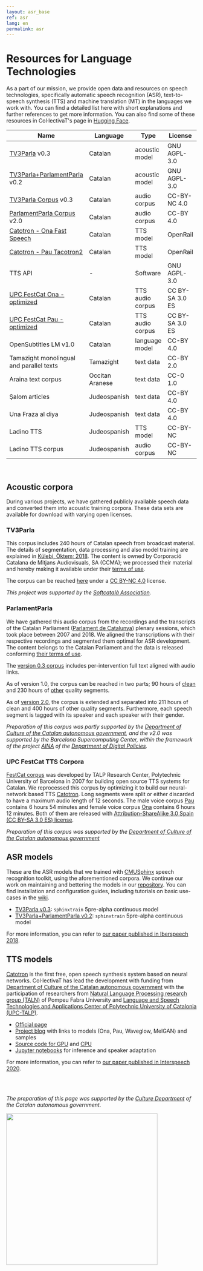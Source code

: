 ```yaml
---
layout: asr_base
ref: asr
lang: en
permalink: asr
---
```

<style>
table {
    width:100%;
}
</style>

# Resources for Language Technologies

As a part of our mission, we provide open data and resources on speech technologies, specifically automatic speech recognition (ASR), text-to-speech synthesis (TTS) and machine translation (MT) in the languages we work with. You can find a detailed list here with short explanations and further references to get more information. You can also find some of these resources in Col·lectivaT's page in [Hugging Face](HF). 
  
| Name                                    | Language | Type           | License       | Download     |
|---------------------------------------  | -------- | -----------    | --------      | ------------ |
| [TV3Parla][2]                      v0.3 | Catalan  | acoustic model | GNU AGPL-3.0  | [link][M0.3] |
| [TV3Parla+ParlamentParla][2]       v0.2 | Catalan  | acoustic model | GNU AGPL-3.0  | [link][M0.4] |
| [TV3Parla Corpus][4]               v0.3 | Catalan  | audio corpus   | CC-BY-NC 4.0  | [link][Ctv3] |
| [ParlamentParla Corpus][3]         v2.0 | Catalan  | audio corpus   |  CC-BY 4.0    | [link][Cp2.0]|
| [Catotron - Ona Fast Speech][6]         | Catalan  | TTS model      | OpenRail     | [link][TTSOnaModel] |
| [Catotron - Pau Tacotron2][6]           | Catalan  | TTS model      | OpenRail     | [link][TTSPauModel] |
| TTS API                                 | -        | Software       | GNU AGPL-3.0     | [link][TTSAPI] |
| [UPC FestCat Ona - optimized][5]        | Catalan  | TTS audio corpus |  CC BY-SA 3.0 ES   | [link][TTSOna]|
| [UPC FestCat Pau - optimized][5]        | Catalan  | TTS audio corpus |  CC BY-SA 3.0 ES   | [link][TTSPau]|
| OpenSubtitles LM                   v1.0 | Catalan  | language model |  CC-BY 4.0    | [link][LMos] |
| Tamazight monolingual and parallel texts | Tamazight  | text data |  CC-BY 2.0    | [link][amazic] |
| Araina text corpus | Occitan Aranese  | text data |  CC-0 1.0    | [link][araina] |
| Şalom articles | Judeospanish  | text data |  CC-BY 4.0    | [link][salom] |
| Una Fraza al diya | Judeospanish  | text data |  CC-BY 4.0    | [link][fraza] |
| Ladino TTS | Judeospanish | TTS model | CC-BY-NC | [link][karen] |
| Ladino TTS corpus | Judeospanish | audio corpus | CC-BY-NC | [link][karen] |

<br/>

## Acoustic corpora

During various projects, we have gathered publicly available speech data and converted them into acoustic training corpora. These data sets are available for download with varying open licenses.

### TV3Parla

This corpus includes 240 hours of Catalan speech from broadcast material. The details of segmentation, data processing and also model training are explained in [Külebi, Öktem; 2018](https://www.isca-speech.org/archive/iberspeech_2018/kulebi18_iberspeech.html). The content is owned by Corporació Catalana de Mitjans Audiovisuals, SA (CCMA); we processed their material and hereby making it available under their [terms of use](http://www.ccma.cat/avis-legal/condicions-utilitzacio-del-portal/).

The corpus can be reached [here][Ctv3] under a [CC BY-NC 4.0][ccbync] license.  

*This project was supported by the [Softcatalà Association](https://www.softcatala.org/).*

### ParlamentParla

We have gathered this audio corpus from the recordings and the transcripts of the Catalan Parliament ([Parlament de Catalunya](https://www.parlament.cat/)) plenary sessions, which took place between 2007 and 2018. We aligned the transcriptions with their respective recordings and segmented them optimal for ASR development. The content belongs to the Catalan Parliament and the data is released conforming [their terms of use](https://www.parlament.cat/pcat/serveis-parlament/avis-legal/).

The [version 0.3 corpus][Cp0.3] includes per-intervention full text aligned with audio links.

As of version 1.0, the corpus can be reached in two parts; 90 hours of [clean][CpC] and 230 hours of [other][CpO] quality segments. 

As of [version 2.0][Cp2.0], the corpus is extended and separated into 211 hours of clean and 400 hours of other quality segments. Furthermore, each speech segment is tagged with its speaker and each speaker with their gender.

*Preparation of this corpus was partly supported by the [Department of Culture of the Catalan autonomous government](http://cultura.gencat.cat/), and the v2.0 was supported by the Barcelona Supercomputing Center, within the framework of the project [AINA](http://aina.gencat.cat/) of the [Department of Digital Policies](https://politiquesdigitals.gencat.cat/).*

### UPC FestCat TTS Corpora

[FestCat corpus](http://festcat.talp.cat/en/) was developed by TALP Research Center, Polytechnic University of Barcelona in 2007 for building open source TTS systems for Catalan. We reprocessed this corpus by optimizing it to build our neural-network based TTS [Catotron][catotron]. Long segments were split or either discarded to have a maximum audio length of 12 seconds. The male voice corpus [Pau][TTSPau] contains 6 hours 54 minutes and female voice corpus [Ona][TTSOna] contains 6 hours 12 minutes. Both of them are released with [Attribution-ShareAlike 3.0 Spain (CC BY-SA 3.0 ES) license][ccsaes]. 

*Preparation of this corpus was supported by the [Department of Culture of the Catalan autonomous government](http://cultura.gencat.cat/)*

## ASR models

These are the ASR models that we trained with [CMUSphinx](https://cmusphinx.github.io/) speech recognition toolkit, using the aforementioned corpora. We continue our work on maintaining and bettering the models in our [repository](https://github.com/collectivat/cmusphinx-models). You can find installation and configuration guides, including tutorials on basic use-cases in the [wiki][wiki].

* [TV3Parla v0.3][M0.3]: `sphinxtrain` 5pre-alpha continuous model
* [TV3Parla+ParlamentParla v0.2][M0.4]: `sphinxtrain` 5pre-alpha continuous model

For more information, you can refer to [our paper published in Iberspeech 2018][iberspeech18].

## TTS models

[Catotron][catotron] is the first free, open speech synthesis system based on neural networks. Col·lectivaT has lead the development with funding from [Department of Culture of the Catalan autonomous government](http://cultura.gencat.cat/) with the participation of researchers from [Natural Language Processing research group (TALN)][taln] of Pompeu Fabra University and [Language and Speech Technologies and Applications Center of Polytechnic University of Catalonia (UPC-TALP)][talp].

- [Official page][catotron]
- [Project blog](/blog/2019-12-05-speech-synthesis-dl/) with links to models (Ona, Pau, Waveglow, MelGAN) and samples
- [Source code for GPU](http://github.com/CollectivaT-dev/catotron) and [CPU](http://github.com/CollectivaT-dev/catotron-cpu)
- [Jupyter notebooks](http://github.com/CollectivaT-dev/TallersParla) for inference and speaker adaptation

For more information, you can refer to [our paper published in Interspeech 2020][interspeech2020].

  <br/>  
  <br/> 

*The preparation of this page was supported by the [Culture Department](http://cultura.gencat.cat/) of the Catalan autonomous government.*

<img src="/img/logo_generalitat.png" width="400"/>

[HF]: https://huggingface.co/collectivat
[amazic]: https://huggingface.co/datasets/collectivat/amazic
[araina]: https://huggingface.co/datasets/collectivat/araina-text-corpus
[karen]: https://data.sefarad.com.tr/dataset/tts-training-dataset
[salom]: https://huggingface.co/datasets/collectivat/salom-ladino-articles
[fraza]: https://huggingface.co/datasets/collectivat/una-fraza-al-diya
[wiki]: https://github.com/collectivat/cmusphinx-models/wiki
[catotron]: http://catotron.cat/
[interspeech2020]: https://www.isca-speech.org/archive/interspeech_2020/kulebi20_interspeech.html
[iberspeech18]: https://www.isca-archive.org/iberspeech_2018/kulebi18_iberspeech.html
[taln]: https://www.upf.edu/web/taln
[talp]: https://www.talp.upc.edu/
[ccby]: https://creativecommons.org/licenses/by/4.0/
[ccbync]: https://creativecommons.org/licenses/by-nc/4.0/
[ccsaes]: https://creativecommons.org/licenses/by-sa/3.0/
[gapgl]: https://www.gnu.org/licenses/agpl-3.0.html
[Ctv3]: https://huggingface.co/datasets/collectivat/tv3_parla
[CpC]: https://p8b0.c14.e2-4.dev/dataset-share-fr/parlament_v1.0_clean.tar.gz
[CpO]: https://p8b0.c14.e2-4.dev/dataset-share-fr/parlament_v1.0_other.tar.gz
[Cp0.3]: https://p8b0.c14.e2-4.dev/dataset-share-fr/parlament_0.2.tar.gz
[Cp2.0]: https://zenodo.org/record/5541827
[M0.3]: https://p8b0.c14.e2-4.dev/dataset-share-fr/ca-es-models-v0.3.0.zip
[M0.4]: https://p8b0.c14.e2-4.dev/dataset-share-fr/ca-es-models-v0.4.0.zip
[LMos]: https://p8b0.c14.e2-4.dev/dataset-share-fr/lm_ca_collectivat.zip
[TTSOna]: https://p8b0.c14.e2-4.dev/dataset-share-fr/upc_ona_data.tar.gz
[TTSPau]: https://p8b0.c14.e2-4.dev/dataset-share-fr/upc_pau_data.tar.gz
[TTSOnaModel]: https://g4e5.c13.e2-2.dev/dataset-share/catotron-ona-fast-speech-v0.2.zip
[TTSPauModel]: https://p8b0.c14.e2-4.dev/dataset-share-fr/upc_pau_tacotron2.pt
[TTSAPI]: https://github.com/CollectivaT-dev/TTS-API
[1]: #corpora-acústics
[2]: #models-de-rap
[3]: #parlamentparla
[4]: #tv3parla
[5]: #corpus-upc-festcat-sdv
[6]: #models-de-sdv
